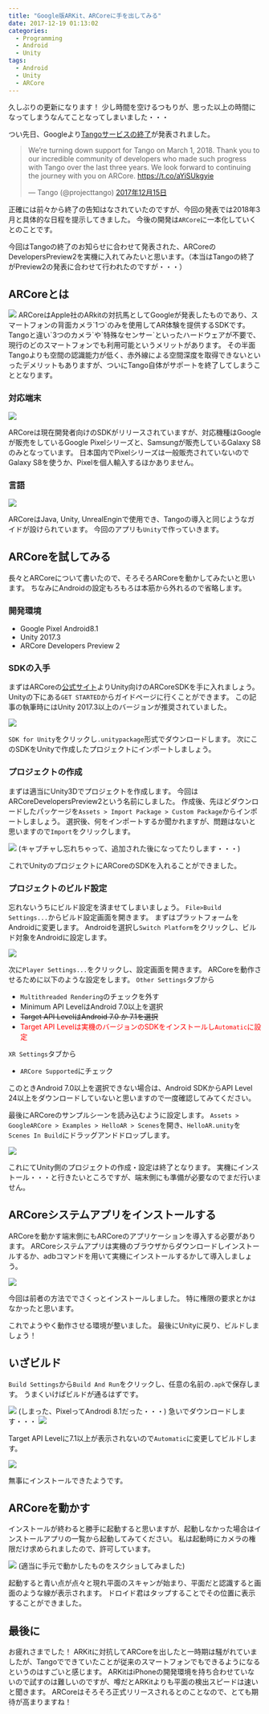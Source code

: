 ```yaml
---
title: "Google版ARKit、ARCoreに手を出してみる"
date: 2017-12-19 01:13:02
categories:
  - Programming
  - Android
  - Unity
tags:
  - Android
  - Unity
  - ARCore
---
```


久しぶりの更新になります！
少し時間を空けるつもりが、思った以上の時間になってしまうなんてことなってしまいました・・・

つい先日、Googleより<a href="https://twitter.com/projecttango/status/941730801791549440" target="_blank">Tangoサービスの終了</a>が発表されました。

<blockquote class="twitter-tweet" data-lang="ja"><p lang="en" dir="ltr">We’re turning down support for Tango on March 1, 2018. Thank you to our incredible community of developers who made such progress with Tango over the last three years. We look forward to continuing the journey with you on ARCore. <a href="https://t.co/aYiSUkgyie">https://t.co/aYiSUkgyie</a></p>&mdash; Tango (@projecttango) <a href="https://twitter.com/projecttango/status/941730801791549440?ref_src=twsrc%5Etfw">2017年12月15日</a></blockquote>
<script async src="https://platform.twitter.com/widgets.js" charset="utf-8"></script>

正確には前々から終了の告知はなされていたのですが、今回の発表では2018年3月と具体的な日程を提示してきました。
今後の開発は`ARCore`に一本化していくとのことです。

今回はTangoの終了のお知らせに合わせて発表された、ARCoreのDevelopersPreview2を実機に入れてみたいと思います。（本当はTangoの終了がPreview2の発表に合わせて行われたのですが・・・）

## ARCoreとは
<img src="..\..\..\img\arcore-logo.jpg" />
ARCoreはApple社のARkitの対抗馬としてGoogleが発表したものであり、スマートフォンの背面カメラ`1つ`のみを使用してAR体験を提供するSDKです。
Tangoと違い`3つのカメラ`や`特殊なセンサー`といったハードウェアが不要で、現行のどのスマートフォンでも利用可能というメリットがあります。
その半面Tangoよりも空間の認識能力が低く、赤外線による空間深度を取得できないといったデメリットもありますが、ついにTango自体がサポートを終了してしまうこととなります。

### 対応端末
<img src="..\..\..\img\arcore-device.png" />

ARCoreは現在開発者向けのSDKがリリースされていますが、対応機種はGoogleが販売をしているGoogle Pixelシリーズと、Samsungが販売しているGalaxy S8のみとなっています。
日本国内でPixelシリーズは一般販売されていないのでGalaxy S8を使うか、Pixelを個人輸入するほかありません。

### 言語
<img src="..\..\..\img\arcore-lang.png" />

ARCoreはJava, Unity, UnrealEnginで使用でき、Tangoの導入と同じようなガイドが設けられています。
今回のアプリも`Unity`で作っていきます。

## ARCoreを試してみる
長々とARCoreについて書いたので、そろそろARCoreを動かしてみたいと思います。
ちなみにAndroidの設定もろもろは本筋から外れるので省略します。

### 開発環境
* Google Pixel Android8.1
* Unity 2017.3
* ARCore Developers Preview 2

### SDKの入手
まずはARCoreの<a href="https://developers.google.com/ar/" target="_blank">公式サイト</a>よりUnity向けのARCoreSDKを手に入れましょう。
Unityの下にある`GET STARTED`からガイドページに行くことができます。
この記事の執筆時にはUnity 2017.3以上のバージョンが推奨されていました。

<img src="..\..\..\img\arcore-sdk.png" />

`SDK for Unity`をクリックし`.unitypackage`形式でダウンロードします。
次にこのSDKをUnityで作成したプロジェクトにインポートしましょう。

### プロジェクトの作成
まずは適当にUnity3Dでプロジェクトを作成します。
今回はARCoreDevelopersPreview2という名前にしました。
作成後、先ほどダウンロードしたパッケージを`Assets > Import Package > Custom Package`からインポートしましょう。
選択後、何をインポートするか聞かれますが、問題はないと思いますので`Import`をクリックします。

<img src="..\..\..\img\arcore-import.png" />
(キャプチャし忘れちゃって、追加された後になってたりします・・・)

これでUnityのプロジェクトにARCoreのSDKを入れることができました。

### プロジェクトのビルド設定
忘れないうちにビルド設定を済ませてしまいましょう。
`File>Build Settings...`からビルド設定画面を開きます。
まずはプラットフォームをAndroidに変更します。
Androidを選択し`Switch Platform`をクリックし、ビルド対象をAndroidに設定します。

<img src="..\..\..\img\arcore-platform.png" />

次に`Player Settings...`をクリックし、設定画面を開きます。
ARCoreを動作させるために以下のような設定をします。
`Other Settings`タブから
  * `Multithreaded Rendering`のチェックを外す
  * Minimum API LevelはAndroid 7.0以上を選択
  * ~~Target API LevelはAndroid 7.0 か 7.1を選択~~
  * <font color="Red">Target API Levelは実機のバージョンのSDKをインストールし`Automatic`に設定</font>

`XR Settings`タブから
  * `ARCore Supported`にチェック

このときAndroid 7.0以上を選択できない場合は、Android SDKからAPI Level 24以上をダウンロードしていないと思いますので一度確認してみてください。

最後にARCoreのサンプルシーンを読み込むように設定します。
`Assets > GoogleARCore > Examples > HelloAR > Scenes`を開き、`HelloAR.unity`を`Scenes In Build`にドラッグアンドドロップします。

<img src="..\..\..\img\arcore-examples.png" />

これにてUnity側のプロジェクトの作成・設定は終了となります。
実機にインストール・・・と行きたいところですが、端末側にも準備が必要なのでまだ行いません。


## ARCoreシステムアプリをインストールする
ARCoreを動かす端末側にもARCoreのアプリケーションを導入する必要があります。
ARCoreシステムアプリは実機のブラウザからダウンロードしインストールするか、adbコマンドを用いて実機にインストールするかして導入しましょう。

<img src="..\..\..\img\arcore-apk.png" />

今回は前者の方法ででさくっとインストールしました。
特に権限の要求とかはなかったと思います。

これでようやく動作させる環境が整いました。
最後にUnityに戻り、ビルドしましょう！


## いざビルド
`Build Settings`から`Build And Run`をクリックし、任意の名前の`.apk`で保存します。
うまくいけばビルドが通るはずです。

<img src="..\..\..\img\arcore-error.png" />
(しまった、PixelってAndrodi 8.1だった・・・)
急いでダウンロードします・・・

<img src="..\..\..\img\android-update.png" />

Target API Levelに7.1以上が表示されないので`Automatic`に変更してビルドします。

<img src="..\..\..\img\arcore-success.png" />

無事にインストールできたようです。

## ARCoreを動かす
インストールが終わると勝手に起動すると思いますが、起動しなかった場合はインストールアプリの一覧から起動してみてください。
私は起動時にカメラの権限だけ求められましたので、許可しています。

<img src="..\..\..\img\arcore-test.png" />
(適当に手元で動かしたものをスクショしてみました)

起動すると青い点が点々と現れ平面のスキャンが始まり、平面だと認識すると画面のような線が表示されます。
ドロイド君はタップすることでその位置に表示することができました。


## 最後に
お疲れさまでした！
ARKitに対抗してARCoreを出したと一時期は騒がれていましたが、Tangoでできていたことが従来のスマートフォンでもできるようになるというのはすごいと感じます。
ARKitはiPhoneの開発環境を持ち合わせていないので試すのは難しいのですが、噂だとARKitよりも平面の検出スピードは速いと聞きます。
ARCoreはそろそろ正式リリースされるとのことなので、とても期待が高まりますね！


<!--
<a href="url-hogehoge" target="_blank">URL名</a>
<div style="text-align: right;">
引用元：[name](https://)
</div>
<img src="..\..\..\img\" />
<font color="White"></font>
-->
